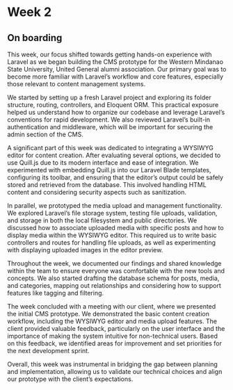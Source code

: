 # Week 2
## On boarding

This week, our focus shifted towards getting hands-on experience with Laravel as we began building the CMS prototype for the Western Mindanao State University, United General alumni association. Our primary goal was to become more familiar with Laravel’s workflow and core features, especially those relevant to content management systems.

We started by setting up a fresh Laravel project and exploring its folder structure, routing, controllers, and Eloquent ORM. This practical exposure helped us understand how to organize our codebase and leverage Laravel’s conventions for rapid development. We also reviewed Laravel’s built-in authentication and middleware, which will be important for securing the admin section of the CMS.

A significant part of this week was dedicated to integrating a WYSIWYG editor for content creation. After evaluating several options, we decided to use Quill.js due to its modern interface and ease of integration. We experimented with embedding Quill.js into our Laravel Blade templates, configuring its toolbar, and ensuring that the editor’s output could be safely stored and retrieved from the database. This involved handling HTML content and considering security aspects such as sanitization.

In parallel, we prototyped the media upload and management functionality. We explored Laravel’s file storage system, testing file uploads, validation, and storage in both the local filesystem and public directories. We discussed how to associate uploaded media with specific posts and how to display media within the WYSIWYG editor. This required us to write basic controllers and routes for handling file uploads, as well as experimenting with displaying uploaded images in the editor preview.

Throughout the week, we documented our findings and shared knowledge within the team to ensure everyone was comfortable with the new tools and concepts. We also started drafting the database schema for posts, media, and categories, mapping out relationships and considering how to support features like tagging and filtering.

The week concluded with a meeting with our client, where we presented the initial CMS prototype. We demonstrated the basic content creation workflow, including the WYSIWYG editor and media upload features. The client provided valuable feedback, particularly on the user interface and the importance of making the system intuitive for non-technical users. Based on this feedback, we identified areas for improvement and set priorities for the next development sprint.

Overall, this week was instrumental in bridging the gap between planning and implementation, allowing us to validate our technical choices and align our prototype with the client’s expectations.
